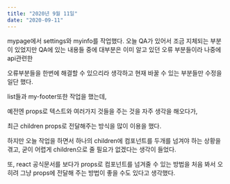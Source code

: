 ```yaml
---
title: "2020년 9월 11일"
date: "2020-09-11"
---
```


mypage에서 settings와 myinfo를 작업했다. 오늘 QA가 있어서 조금 지체되는 부분이 있었지만 QA에 있는 내용들 중에 대부분은 이미 알고 있던 오류 부분들이라 나중에 api관련한

오류부분들을 한번에 해결할 수 있으리라 생각하고 현재 바꿀 수 있는 부분들만 수정을 일단 했다.

list들과 my-footer또한 작업을 했는데,

예전엔 props로 텍스트와 여러가지 것들을 주는 것을 자주 생각을 해오다가,

최근 children props로 전달해주는 방식을 많이 이용을 했다.

하지만 오늘 작업을 하면서 하나의 children에 컴포넌트를 두개를 넘겨야 하는 상황을 겪고, 굳이 어렵게 children으로 줄 필요가 없겠다는 생각이 들었다.

또, react 공식문서를 보다가 props로 컴포넌트를 넘겨줄 수 있는 방법을 처음 봐서 오히려 그냥 props에 전달해 주는 방법이 좋을 수도 있다고 생각했다.
